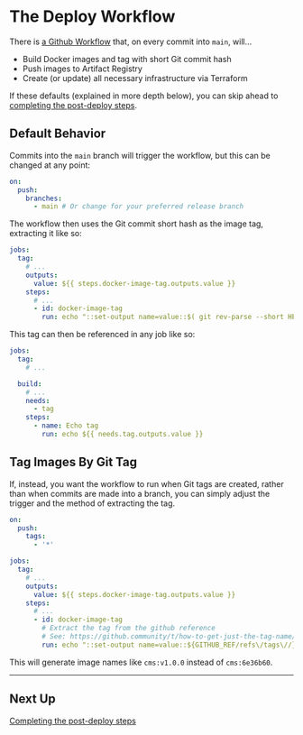 # The Deploy Workflow

There is [a Github Workflow](../../../.github/workflows/deploy.yml) that,
on every commit into `main`, will...

- Build Docker images and tag with short Git commit hash
- Push images to Artifact Registry
- Create (or update) all necessary infrastructure via Terraform

If these defaults (explained in more depth below),
you can skip ahead to
[completing the post-deploy steps](../06-post-deploy-steps/README.md).

## Default Behavior

Commits into the `main` branch will trigger the workflow,
but this can be changed at any point:

```yaml
on:
  push:
    branches:
      - main # Or change for your preferred release branch
```

The workflow then uses the Git commit short hash as the image tag,
extracting it like so:

```yaml
jobs:
  tag:
    # ...
    outputs:
      value: ${{ steps.docker-image-tag.outputs.value }}
    steps:
      # ...
      - id: docker-image-tag
        run: echo "::set-output name=value::$( git rev-parse --short HEAD )"
```

This tag can then be referenced in any job like so:

```yaml
jobs:
  tag:
    # ...

  build:
    # ...
    needs:
      - tag
    steps:
      - name: Echo tag
        run: echo ${{ needs.tag.outputs.value }}
```

## Tag Images By Git Tag

If, instead, you want the workflow to run when Git tags are created,
rather than when commits are made into a branch,
you can simply adjust the trigger and the method of extracting the tag.

```yaml
on:
  push:
    tags:
      - '*'

jobs:
  tag:
    # ...
    outputs:
      value: ${{ steps.docker-image-tag.outputs.value }}
    steps:
      # ...
      - id: docker-image-tag
        # Extract the tag from the github reference
        # See: https://github.community/t/how-to-get-just-the-tag-name/16241/32
        run: echo "::set-output name=value::${GITHUB_REF/refs\/tags\//}"
```

This will generate image names like `cms:v1.0.0` instead of `cms:6e36b60`.

---

## Next Up

[Completing the post-deploy steps](../06-post-deploy-steps/README.md)
